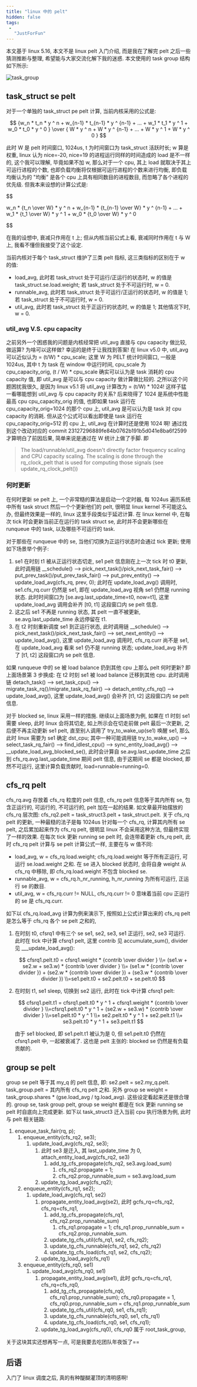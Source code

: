 ```yaml
---
title: "linux 中的 pelt"
hidden: false
tags:
 -
   "JustForFun"
---
```


本文基于 linux 5.16, 本文不是 linux pelt 入门介绍, 而是我在了解完 pelt 之后一些猜测推断与整理, 希望能与大家交流化解下我的迷惑. 本文使用的 task group 结构如下所示:

![task_group]({{site.url}}/assets/task_group.jpg)

## task_struct se pelt

对于一个单独的 task_struct pe  pelt 计算, 当前内核采用的公式是:

$$
{w_n * t_n  * y ^ n + w_{n-1} * t_{n-1}  * y ^ {n-1} + ... + w_1 * t_1  * y ^ 1 + w_0 * t_0  * y ^ 0  } \over { W * y ^ n + W * y ^ {n-1} + ... + W * y ^ 1 + W * y ^ 0 }
$$

此时 W 是 pelt 时间窗口, 1024us, t 为时间窗口为 task_struct 活跃时长; w 算是权重, linux 认为 nice=-20, nice=19 的进程运行同样的时间造成的 load 是不一样的, 这个我可以理解, 毕竟如果不加 w, 那么对于一个 cpu, 其上 load 就取决于其上可运行进程的个数, 也即负载均衡将仅根据可运行进程的个数来进行均衡, 即负载均衡认为的 "均衡" 是各个 cpu 上具有相同数目的进程数目, 而忽略了各个进程的优先级. 但我本来设想的计算公式是:

$$

w_n * {t_n \over W} * y ^ n + w_{n-1} * {t_{n-1} \over W} * y ^ {n-1} + ... + w_1 * {t_1 \over W} * y ^ 1 + w_0 * {t_0 \over W} * y ^ 0

$$

在我的设想中, 衰减只作用在 t 上; 但从内核当前公式上看, 衰减同时作用在 t 与 W 上, 我看不懂但我接受了这个设定.

当前内核对于每个 task_struct 维护了三类 pelt 指标, 这三类指标的区别在于 w 的值:

-   load_avg, 此时若 task_struct 处于可运行/正运行的状态时, w 的值是 task_struct.se.load.weight; 若 task_struct 处于不可运行时, w = 0.
-   runnable_avg, 此时若 task_struct 处于可运行/正运行的状态时, w 的值是 1; 若 task_struct 处于不可运行时, w = 0.
-   util_avg, 此时若 task_struct 处于正运行的状态时, w 的值是 1; 其他情况下时, w = 0.

### util_avg V.S. cpu capacity

之前另外一个困惑我的问题是内核经常把 util_avg 直接与 cpu capacity 做比较, 做运算? 为啥可以这样做? 幸运的是终于让我找到答案! 在 linux v5.0 中, util_avg 可以近似认为 = (t/W) * cpu_scale; 这里 W 为 PELT 统计时间窗口, 一般是 1024us, 其中 t 为 task 在 window 中运行时间, cpu_scale 为 cpu_capacity_orig, (t / W) * cpu_scale 确实可以认为是 task 消耗的 cpu capacity 值, 即 util_avg 是可以与 cpu capacity 做计算做比较的. 之所以这个问题困扰我很久, 是因为 linux v5.1 将 util_avg 计算改为 = (t/W) * 1024! 这样子猛一看哪能想到 util_avg 与 cpu capacity 的关系? 后来晓得了 1024 是系统中性能最高 cpu cpu_capacity_orig 的值, 也即如果 task 运行在 cpu_capacity_orig=1024 的那个 cpu 上, util_avg 是可以认为是 task 对 cpu capacity 的消耗. 但从这个公式可以看出即使是 task 运行在 cpu_capacity_orig=512 的 cpu 上, util_avg 在计算时还是使用 1024 啊! 通过找到这个改动对应的 commit 23127296889fe84b0762b191b5d041e8ba6f2599 才算明白了前因后果, 简单来说是通过在 W 统计上做了手脚. 即

> The load/runnable/util_avg doesn't directly factor frequency scaling and CPU capacity scaling. The scaling is done through the rq_clock_pelt that is used for computing those signals (see update_rq_clock_pelt())

### 何时更新

在何时更新 se pelt 上, 一个非常糙的算法是启动一个定时器, 每 1024us 遍历系统中所有 task struct 然后一个个更新他们的 pelt, 很明显 linux kernel 不可能这么办, 但最终效果是一样的, linux 这里手段类似于延迟计算. 在 linux kernel 中, 在每次 tick 时会更新当前正在运行的 task struct se, 此时并不会更新哪些在 runqueue 中的 task, 以及哪些不可运行的 task.

对于那些在 runqueue 中的 se, 当他们切换为正运行状态时会通过 tick 更新; 使用如下场景举个例子:

1.  se1 在时刻 t1 被从正运行状态切走, se1 pelt 信息刚在上一次 tick 时 t0 更新, 此时调用链 __schedule() --> pick_next_task()/pick_next_task_fair() --> put_prev_task()/put_prev_task_fair() --> put_prev_entity() --> update_load_avg(cfs_rq, prev, 0); 此时在 update_load_avg() 调用时, se1.cfs_rq.curr 仍然是 se1, 即在 update_load_avg 视角 se1 仍然是 running 状态. 此时时间窗口为 [se.avg.last_update_time=t0, now=t1], 这里 update_load_avg 调用会补齐 [t0, t1] 这段窗口内 se pelt 信息.
2.  这之后 se1 不再是 running 状态, 其 pelt 一直不被更新, se.avg.last_update_time 永远停留在 t1.
3.  在 t2 时刻重新调度 se1 到正运行状态, 此时调用链 __schedule() --> pick_next_task()/pick_next_task_fair() --> set_next_entity() --> update_load_avg(), 这里 update_load_avg 调用时, cfs_rq.curr 尚不是 se1, 在 update_load_avg 看来 se1 仍不是 running 状态; update_load_avg 补齐了 [t1, t2] 这段窗口内 se pelt 信息.

如果 runqueue 中的 se 被 load balance 扔到其他 cpu 上那么 pelt 何时更新? 即上面场景第 3 步换成: 在 t2 时刻 se1 被 load balance 迁移到其他 cpu. 此时调用链 detach_task() --> set_task_cpu() --> migrate_task_rq()/migrate_task_rq_fair() --> detach_entity_cfs_rq() --> update_load_avg(), 这里 update_load_avg() 会补齐 [t1, t2] 这段窗口内 se pelt 信息.

对于 blocked se, linux 采用一样的措施. 继续以上面场景为例, 如果在 t1 时刻 se1 需要 sleep, 此时 linux 会将其切走, 如上所示会在切走前做 pelt 最后一次更新, 之后便不再主动更新 se1 pelt, 直至别人调用了 try_to_wake_up(se1) 唤醒 se1, 那么此时 linux 需要为 se1 确定 dst_cpu; 其中一种可能调用链 try_to_wake_up() --> select_task_rq_fair() --> find_idlest_cpu() --> sync_entity_load_avg() --> __update_load_avg_blocked_se(), 此时会计算自 se.avg.last_update_time 之后到 cfs_rq.avg.last_update_time 期间 pelt 信息, 由于这期间 se 都是 blocked, 即然不可运行, 这里计算负载贡献时, load=runnable=running=0.

## cfs_rq pelt

cfs_rq.avg 存放着 cfs_rq 粒度的 pelt 信息, cfs_rq pelt 信息等于其内所有 se, 包含正运行的, 可运行的, 不可运行的, pelt 加在一起的结果. 如文章最开始摆放的 cfs_rq 层次图: cfs_rq2.pelt = task_struct3.pelt + task_struct.pelt. 关于 cfs_rq pelt 的更新, 一种最糙的法子是每 1024us 针对每一个 cfs_rq, 计算其内所有 se pelt, 之后累加起来作为 cfs_rq pelt, 很明显 linux 不会采用这种方法, 但最终实现了一样的效果. 在每次 tick 更新 running se pelt 时, 会连带着更新 cfs_rq pelt, 此时 cfs_rq pelt 计算与 se pelt 计算公式一样, 主要在与 w 值不同:

-   load_avg, w = cfs_rq.load.weight; cfs_rq.load.weight 等于所有正运行, 可运行 se.load.weight 之和. 在 se 进入 blocked 状态时, 会将自身 weight 从 cfs_rq 中移除, 即 cfs_rq.load.weight 不包含 blocked se.
-   runnable_avg, w = cfs_rq.h_nr_running, h_nr_running 为所有可运行, 正运行 se 的数目.
-   util_avg, w = cfs_rq.curr != NULL, cfs_rq.curr != 0 意味着当前 cpu 正运行的 se 是 cfs_rq.curr.

如下以 cfs_rq.load_avg 计算为例来演示下, 按照如上公式计算出来的 cfs_rq pelt 是怎么等于 cfs_rq 各个 se pelt 之和的,

1.  在时刻 t0, cfsrq1 中有三个 se se1, se2, se3, se1 正运行, se2, se3 可运行. 此时在 tick 中计算 cfsrq1 pelt, 这里 contrib 见 accumulate_sum(), divider 见 ___update_load_avg():

    $$
    cfsrq1.pelt.t0 = cfsrq1.weight * {contrib \over divider }
    \\= (se1.w + se2.w + se3.w) * {contrib \over divider }
    \\= (se1.w * {contrib \over divider }) + (se2.w * {contrib \over divider }) + (se3.w * {contrib \over divider })
    \\=se1.pelt.t0 + se2.pelt.t0 + se.pelt.t0
    $$

2.  在时刻 t1, se1 sleep, 切换到 se2 运行, 此时在 tick 中计算 cfsrq1 pelt:

    $$
    cfsrq1.pelt.t1 = cfsrq1.pelt.t0 * y ^ 1 + cfsrq1.weight * {contrib \over divider }
    \\=cfsrq1.pelt.t0 * y ^ 1 + (se2.w + se3.w) * {contrib \over divider }
    \\=se1.pelt.t0 * y ^ 1 \\+ se2.pelt.t0 * y ^ 1 + se2.pelt.t1 \\+ se3.pelt.t0 * y ^ 1 + se3.pelt.t1
    $$

    由于 se1 blocked, 即 se1.pelt.t1 被认为是 0, 但 se1.pelt.t0 仍然在 cfsrq1.pelt 中, 一起被衰减了. 这也是 pelt 主张的: blocked se 仍然是有负载贡献的.

## group se pelt

group se pelt 等于其 my_q 的 pelt 信息, 即: se2.pelt = se2.my_q.pelt. task_group.pelt = 其内所有 cfs_rq pelt 之和. 另外 group se weight = task_group.shares * (gse.load_avg / tg.load_avg). 这些设定看起来还是很合理的. group se, task group pelt, group se weight 都是在 tick 更新 running se pelt 时自底向上完成更新. 如下以 task_struct3 迁入当前 cpu 执行场景为例, 此时与 pelt 相关链路:

1. enqueue_task_fair(rq, p);
    1. enqueue_entity(cfs_rq2, se3);
        1. update_load_avg(cfs_rq2, se3);
            1. 此时 se3 是迁入, 其 last_update_time 为 0, attach_entity_load_avg(cfs_rq2, se3)
                1. add_tg_cfs_propagate(cfs_rq2, se3.avg.load_sum)
                    1. cfs_rq2.propagate = 1;
                    2. cfs_rq2.prop_runnable_sum = se3.avg.load_sum
            2.  update_tg_load_avg(cfs_rq2);
    2.  enqueue_entity(cfs_rq1, se2);
        1.  update_load_avg(cfs_rq1, se2)
            1.  propagate_entity_load_avg(se2), 此时 gcfs_rq=cfs_rq2, cfs_rq=cfs_rq1,
                1.  add_tg_cfs_propagate(cfs_rq1, cfs_rq2.prop_runnable_sum)
                    1.  cfs_rq1.propagate = 1; cfs_rq1.prop_runnable_sum = cfs_rq2.prop_runnable_sum.
                2.  update_tg_cfs_util(cfs_rq1, se2, cfs_rq2);
                3.  update_tg_cfs_runnable(cfs_rq1, se2, cfs_rq2)
                4.  update_tg_cfs_load(cfs_rq1, se2, cfs_rq2);
            2.  update_tg_load_avg(cfs_rq1)
    3.  enqueue_entity(cfs_rq0, se1)
        1.  update_load_avg(cfs_rq0, se1)
            1.  propagate_entity_load_avg(se1), 此时 gcfs_rq=cfs_rq1, cfs_rq=cfs_rq0,
                1.  add_tg_cfs_propagate(cfs_rq0, cfs_rq1.prop_runnable_sum); cfs_rq0.propagate = 1, cfs_rq0.prop_runnable_sum = cfs_rq1.prop_runnable_sum
                2.  update_tg_cfs_util(cfs_rq0, se1, cfs_rq1);
                3.  update_tg_cfs_runnable(cfs_rq0, se1, cfs_rq1)
                4.  update_tg_cfs_load(cfs_rq0, se1, cfs_rq1);
            2.  update_tg_load_avg(cfs_rq0), cfs_rq0 属于 root_task_group,

关于这块其实还想再写一点, 可是我要去吃团队年夜饭了==

## 后语

入门了 linux 调度之后, 真的有种醍醐灌顶的清明感啊!
